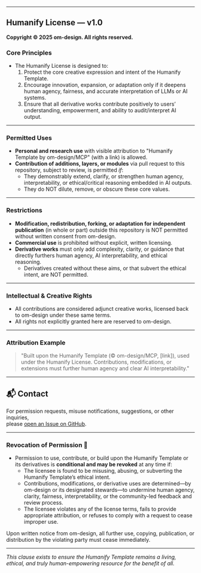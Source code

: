 ***

## **Humanify License — v1.0**

**Copyright © 2025 om-design. All rights reserved.**

### **Core Principles**
- The Humanify License is designed to:  
  1. Protect the core creative expression and intent of the Humanify Template.
  2. Encourage innovation, expansion, or adaptation only if it deepens human agency, fairness, and accurate interpretation of LLMs or AI systems.
  3. Ensure that all derivative works contribute positively to users’ understanding, empowerment, and ability to audit/interpret AI output.

***

### **Permitted Uses**
- **Personal and research use** with visible attribution to "Humanify Template by om-design/MCP" (with a link) is allowed.
- **Contribution of additions, layers, or modules** via pull request to this repository, subject to review, is permitted *if*:
    - They demonstrably extend, clarify, or strengthen human agency, interpretability, or ethical/critical reasoning embedded in AI outputs.
    - They do NOT dilute, remove, or obscure these core values.

***

### **Restrictions**
- **Modification, redistribution, forking, or adaptation for independent publication** (in whole or part) outside this repository is NOT permitted without written consent from om-design.
- **Commercial use** is prohibited without explicit, written licensing.
- **Derivative works** must only add complexity, clarity, or guidance that directly furthers human agency, AI interpretability, and ethical reasoning.
    - Derivatives created without these aims, or that subvert the ethical intent, are NOT permitted.

***

### **Intellectual & Creative Rights**
- All contributions are considered adjunct creative works, licensed back to om-design under these same terms.
- All rights not explicitly granted here are reserved to om-design.

***

### **Attribution Example**
> "Built upon the Humanify Template (© om-design/MCP, [link]), used under the Humanify License. Contributions, modifications, or extensions must further human agency and clear AI interpretability."

***

## 📬 Contact

For permission requests, misuse notifications, suggestions, or other inquiries,  
please [open an Issue on GitHub](https://github.com/om-design/MCP/issues).

***

### Revocation of Permission 🤢

- Permission to use, contribute, or build upon the Humanify Template or its derivatives is **conditional and may be revoked** at any time if:
    - The licensee is found to be misusing, abusing, or subverting the Humanify Template’s ethical intent.
    - Contributions, modifications, or derivative uses are determined—by om-design or its designated stewards—to undermine human agency, clarity, fairness, interpretability, or the community-led feedback and review process.
    - The licensee violates any of the license terms, fails to provide appropriate attribution, or refuses to comply with a request to cease improper use.

Upon written notice from om-design, all further use, copying, publication, or distribution by the violating party must cease immediately.

---

*This clause exists to ensure the Humanify Template remains a living, ethical, and truly human-empowering resource for the benefit of all.*
